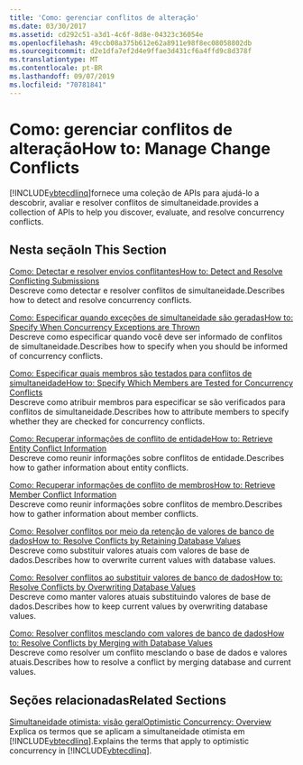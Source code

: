 ```yaml
---
title: 'Como: gerenciar conflitos de alteração'
ms.date: 03/30/2017
ms.assetid: cd292c51-a3d1-4c6f-8d8e-04323c36054e
ms.openlocfilehash: 49ccb08a375b612e62a8911e98f8ec08058802db
ms.sourcegitcommit: d2e1dfa7ef2d4e9ffae3d431cf6a4ffd9c8d378f
ms.translationtype: MT
ms.contentlocale: pt-BR
ms.lasthandoff: 09/07/2019
ms.locfileid: "70781841"
---
```

# <a name="how-to-manage-change-conflicts"></a><span data-ttu-id="cadb3-102">Como: gerenciar conflitos de alteração</span><span class="sxs-lookup"><span data-stu-id="cadb3-102">How to: Manage Change Conflicts</span></span>
[!INCLUDE[vbtecdlinq](../../../../../../includes/vbtecdlinq-md.md)]<span data-ttu-id="cadb3-103">fornece uma coleção de APIs para ajudá-lo a descobrir, avaliar e resolver conflitos de simultaneidade.</span><span class="sxs-lookup"><span data-stu-id="cadb3-103">provides a collection of APIs to help you discover, evaluate, and resolve concurrency conflicts.</span></span>  
  
## <a name="in-this-section"></a><span data-ttu-id="cadb3-104">Nesta seção</span><span class="sxs-lookup"><span data-stu-id="cadb3-104">In This Section</span></span>  
 [<span data-ttu-id="cadb3-105">Como: Detectar e resolver envios conflitantes</span><span class="sxs-lookup"><span data-stu-id="cadb3-105">How to: Detect and Resolve Conflicting Submissions</span></span>](how-to-detect-and-resolve-conflicting-submissions.md)  
 <span data-ttu-id="cadb3-106">Descreve como detectar e resolver conflitos de simultaneidade.</span><span class="sxs-lookup"><span data-stu-id="cadb3-106">Describes how to detect and resolve concurrency conflicts.</span></span>  
  
 [<span data-ttu-id="cadb3-107">Como: Especificar quando exceções de simultaneidade são geradas</span><span class="sxs-lookup"><span data-stu-id="cadb3-107">How to: Specify When Concurrency Exceptions are Thrown</span></span>](how-to-specify-when-concurrency-exceptions-are-thrown.md)  
 <span data-ttu-id="cadb3-108">Descreve como especificar quando você deve ser informado de conflitos de simultaneidade.</span><span class="sxs-lookup"><span data-stu-id="cadb3-108">Describes how to specify when you should be informed of concurrency conflicts.</span></span>  
  
 [<span data-ttu-id="cadb3-109">Como: Especificar quais membros são testados para conflitos de simultaneidade</span><span class="sxs-lookup"><span data-stu-id="cadb3-109">How to: Specify Which Members are Tested for Concurrency Conflicts</span></span>](how-to-specify-which-members-are-tested-for-concurrency-conflicts.md)  
 <span data-ttu-id="cadb3-110">Descreve como atribuir membros para especificar se são verificados para conflitos de simultaneidade.</span><span class="sxs-lookup"><span data-stu-id="cadb3-110">Describes how to attribute members to specify whether they are checked for concurrency conflicts.</span></span>  
  
 [<span data-ttu-id="cadb3-111">Como: Recuperar informações de conflito de entidade</span><span class="sxs-lookup"><span data-stu-id="cadb3-111">How to: Retrieve Entity Conflict Information</span></span>](how-to-retrieve-entity-conflict-information.md)  
 <span data-ttu-id="cadb3-112">Descreve como reunir informações sobre conflitos de entidade.</span><span class="sxs-lookup"><span data-stu-id="cadb3-112">Describes how to gather information about entity conflicts.</span></span>  
  
 [<span data-ttu-id="cadb3-113">Como: Recuperar informações de conflito de membros</span><span class="sxs-lookup"><span data-stu-id="cadb3-113">How to: Retrieve Member Conflict Information</span></span>](how-to-retrieve-member-conflict-information.md)  
 <span data-ttu-id="cadb3-114">Descreve como reunir informações sobre conflitos de membro.</span><span class="sxs-lookup"><span data-stu-id="cadb3-114">Describes how to gather information about member conflicts.</span></span>  
  
 [<span data-ttu-id="cadb3-115">Como: Resolver conflitos por meio da retenção de valores de banco de dados</span><span class="sxs-lookup"><span data-stu-id="cadb3-115">How to: Resolve Conflicts by Retaining Database Values</span></span>](how-to-resolve-conflicts-by-retaining-database-values.md)  
 <span data-ttu-id="cadb3-116">Descreve como substituir valores atuais com valores de base de dados.</span><span class="sxs-lookup"><span data-stu-id="cadb3-116">Describes how to overwrite current values with database values.</span></span>  
  
 [<span data-ttu-id="cadb3-117">Como: Resolver conflitos ao substituir valores de banco de dados</span><span class="sxs-lookup"><span data-stu-id="cadb3-117">How to: Resolve Conflicts by Overwriting Database Values</span></span>](how-to-resolve-conflicts-by-overwriting-database-values.md)  
 <span data-ttu-id="cadb3-118">Descreve como manter valores atuais substituindo valores de base de dados.</span><span class="sxs-lookup"><span data-stu-id="cadb3-118">Describes how to keep current values by overwriting database values.</span></span>  
  
 [<span data-ttu-id="cadb3-119">Como: Resolver conflitos mesclando com valores de banco de dados</span><span class="sxs-lookup"><span data-stu-id="cadb3-119">How to: Resolve Conflicts by Merging with Database Values</span></span>](how-to-resolve-conflicts-by-merging-with-database-values.md)  
 <span data-ttu-id="cadb3-120">Descreve como resolver um conflito mesclando o base de dados e valores atuais.</span><span class="sxs-lookup"><span data-stu-id="cadb3-120">Describes how to resolve a conflict by merging database and current values.</span></span>  
  
## <a name="related-sections"></a><span data-ttu-id="cadb3-121">Seções relacionadas</span><span class="sxs-lookup"><span data-stu-id="cadb3-121">Related Sections</span></span>  
 [<span data-ttu-id="cadb3-122">Simultaneidade otimista: visão geral</span><span class="sxs-lookup"><span data-stu-id="cadb3-122">Optimistic Concurrency: Overview</span></span>](optimistic-concurrency-overview.md)  
 <span data-ttu-id="cadb3-123">Explica os termos que se aplicam a simultaneidade otimista em [!INCLUDE[vbtecdlinq](../../../../../../includes/vbtecdlinq-md.md)].</span><span class="sxs-lookup"><span data-stu-id="cadb3-123">Explains the terms that apply to optimistic concurrency in [!INCLUDE[vbtecdlinq](../../../../../../includes/vbtecdlinq-md.md)].</span></span>
